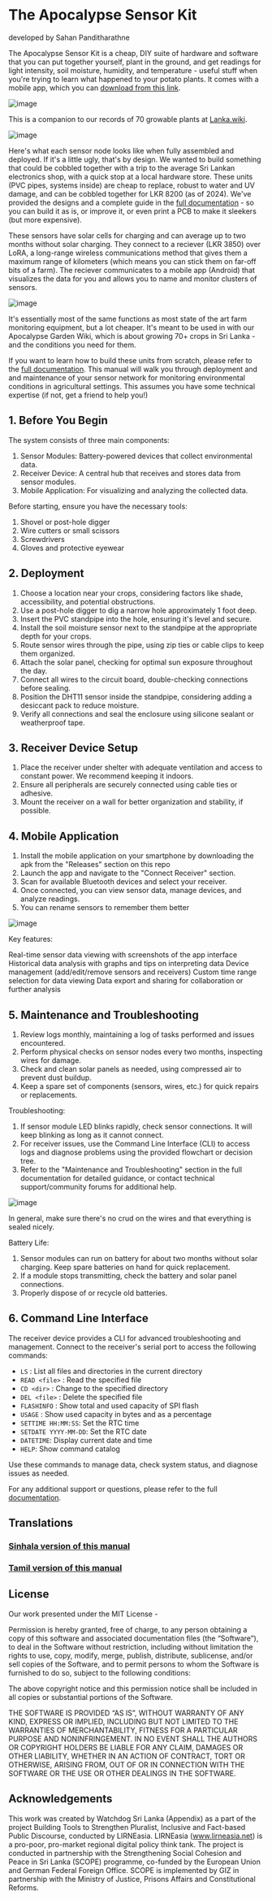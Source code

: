 # The Apocalypse Sensor Kit
 developed by Sahan Panditharathne

The Apocalypse Sensor Kit is a cheap, DIY suite of hardware and software that you can put together yourself, plant in the ground, and get readings for light intensity, soil moisture, humidity, and temperature - useful stuff when you're trying to learn what happened to your potato plants. It comes with a mobile app, which you can [download from this link](https://github.com/team-watchdog/apocalypse-sensor-kit/releases/tag/v1.0.0). 

![image](https://github.com/user-attachments/assets/cfc0591f-ce04-4ae8-a2c1-cbe2be183927)


This is a companion to our records of 70 growable plants at [Lanka.wiki](https://lanka.wiki). 

![image](https://github.com/user-attachments/assets/72c6c55a-3db3-462f-a3ab-a04a5d2e6a49)

Here's what each sensor node looks like when fully assembled and deployed. If it's a little ugly, that's by design. We wanted to build something that could be cobbled together with a trip to the average Sri Lankan electronics shop, with a quick stop at a local hardware store. These units (PVC pipes, systems inside) are cheap to replace, robust to water and UV damage, and can be cobbled together for LKR 8200 (as of 2024). We've provided the designs and a complete guide in the [full documentation](https://github.com/team-watchdog/apocalypse-sensor-kit/wiki) - so you can build it as is, or improve it, or even print a PCB to make it sleekers (but more expensive). 

These sensors have solar cells for charging and can average up to two months without solar charging. They connect to a reciever (LKR 3850) over LoRA, a long-range wireless communications method that gives them a maximum range of kilometers (which means you can stick them on far-off bits of a farm). The reciever communicates to a mobile app (Android) that visualizes the data for you and allows you to name and monitor clusters of sensors. 

![image](https://github.com/user-attachments/assets/a16c595d-e630-4058-9226-6fc1f5d599c2)

It's essentially most of the same functions as most state of the art farm monitoring equipment, but a lot cheaper. It's meant to be used in with our Apocalypse Garden Wiki, which is about growing 70+ crops in Sri Lanka - and the conditions you need for them. 

If you want to learn how to build these units from scratch, please refer to the [full documentation](https://github.com/team-watchdog/apocalypse-sensor-kit/wiki). This manual will walk you through deployment and and maintenance of your sensor network for monitoring environmental conditions in agricultural settings. This assumes you have some technical expertise (if not, get a friend to help you!) 


## 1. Before You Begin
   
The system consists of three main components:
1. Sensor Modules: Battery-powered devices that collect environmental data.
2. Receiver Device: A central hub that receives and stores data from sensor modules.
3. Mobile Application: For visualizing and analyzing the collected data.

Before starting, ensure you have the necessary tools:

1. Shovel or post-hole digger
2. Wire cutters or small scissors
3. Screwdrivers
4. Gloves and protective eyewear


## 2. Deployment

1. Choose a location near your crops, considering factors like shade, accessibility, and potential obstructions.
2. Use a post-hole digger to dig a narrow hole approximately 1 foot deep.
3. Insert the PVC standpipe into the hole, ensuring it's level and secure.
4. Install the soil moisture sensor next to the standpipe at the appropriate depth for your crops.
5. Route sensor wires through the pipe, using zip ties or cable clips to keep them organized.
6. Attach the solar panel, checking for optimal sun exposure throughout the day.
7. Connect all wires to the circuit board, double-checking connections before sealing.
8. Position the DHT11 sensor inside the standpipe, considering adding a desiccant pack to reduce moisture.
9. Verify all connections and seal the enclosure using silicone sealant or weatherproof tape.

## 3. Receiver Device Setup

1. Place the receiver under shelter with adequate ventilation and access to constant power. We recommend keeping it indoors.
2. Ensure all peripherals are securely connected using cable ties or adhesive.
3. Mount the receiver on a wall for better organization and stability, if possible.


## 4. Mobile Application

1. Install the mobile application on your smartphone by downloading the apk from the "Releases" section on this repo 
2. Launch the app and navigate to the "Connect Receiver" section.
3. Scan for available Bluetooth devices and select your receiver.
4. Once connected, you can view sensor data, manage devices, and analyze readings.
5. You can rename sensors to remember them better


![image](https://github.com/user-attachments/assets/5dd4ed69-b037-495a-9931-562cae41249e)


Key features:

Real-time sensor data viewing with screenshots of the app interface
Historical data analysis with graphs and tips on interpreting data
Device management (add/edit/remove sensors and receivers)
Custom time range selection for data viewing
Data export and sharing for collaboration or further analysis


## 5. Maintenance and Troubleshooting

1. Review logs monthly, maintaining a log of tasks performed and issues encountered.
2. Perform physical checks on sensor nodes every two months, inspecting wires for damage.
3. Check and clean solar panels as needed, using compressed air to prevent dust buildup.
4. Keep a spare set of components (sensors, wires, etc.) for quick repairs or replacements.


Troubleshooting:

1. If sensor module LED blinks rapidly, check sensor connections. It will keep blinking as long as it cannot connect. 
2. For receiver issues, use the Command Line Interface (CLI) to access logs and diagnose problems using the provided flowchart or decision tree.
3. Refer to the "Maintenance and Troubleshooting" section in the full documentation for detailed guidance, or contact technical support/community forums for additional help.

![image](https://github.com/user-attachments/assets/87651747-5deb-4b42-b4e8-75cc6ae35c05)

In general, make sure there's no crud on the wires and that everything is sealed nicely.

Battery Life:

1. Sensor modules can run on battery for about two months without solar charging. Keep spare batteries on hand for quick replacement.
2. If a module stops transmitting, check the battery and solar panel connections.
3. Properly dispose of or recycle old batteries.


## 6. Command Line Interface

The receiver device provides a CLI for advanced troubleshooting and management. Connect to the receiver's serial port to access the following commands:

- `LS` : List all files and directories in the current directory
- `READ <file>` : Read the specified file
- `CD <dir>` : Change to the specified directory
- `DEL <file>`    : Delete the specified file
- `FLASHINFO` : Show total and used capacity of SPI flash
- `USAGE` : Show used capacity in bytes and as a percentage
- `SETTIME HH:MM:SS`: Set the RTC time
- `SETDATE YYYY-MM-DD`: Set the RTC date
- `DATETIME`: Display current date and time
- `HELP`: Show command catalog

Use these commands to manage data, check system status, and diagnose issues as needed.

For any additional support or questions, please refer to the full [documentation](https://github.com/team-watchdog/apocalypse-sensor-kit/wiki).

## Translations

### [Sinhala version of this manual](https://github.com/team-watchdog/apocalypse-sensor-kit/blob/main/README-Sinhala.md)

### [Tamil version of this manual](https://github.com/team-watchdog/apocalypse-sensor-kit/blob/main/README-Tamil.md)

## License

Our work presented under the MIT License - 

Permission is hereby granted, free of charge, to any person obtaining a copy of this software and associated documentation files (the “Software”), to deal in the Software without restriction, including without limitation the rights to use, copy, modify, merge, publish, distribute, sublicense, and/or sell copies of the Software, and to permit persons to whom the Software is furnished to do so, subject to the following conditions:

The above copyright notice and this permission notice shall be included in all copies or substantial portions of the Software.

THE SOFTWARE IS PROVIDED “AS IS”, WITHOUT WARRANTY OF ANY KIND, EXPRESS OR IMPLIED, INCLUDING BUT NOT LIMITED TO THE WARRANTIES OF MERCHANTABILITY, FITNESS FOR A PARTICULAR PURPOSE AND NONINFRINGEMENT. IN NO EVENT SHALL THE AUTHORS OR COPYRIGHT HOLDERS BE LIABLE FOR ANY CLAIM, DAMAGES OR OTHER LIABILITY, WHETHER IN AN ACTION OF CONTRACT, TORT OR OTHERWISE, ARISING FROM, OUT OF OR IN CONNECTION WITH THE SOFTWARE OR THE USE OR OTHER DEALINGS IN THE SOFTWARE.

## Acknowledgements

This work was created by Watchdog Sri Lanka (Appendix) as a part of the project Building Tools to Strengthen Pluralist, Inclusive and Fact-based Public Discourse, conducted by LIRNEasia. LIRNEasia (www.lirneasia.net) is a pro-poor, pro-market regional digital policy think tank. The project is conducted in partnership with the Strengthening Social Cohesion and Peace in Sri Lanka (SCOPE) programme, co-funded by the European Union and German Federal Foreign Office. SCOPE is implemented by GIZ in partnership with the Ministry of Justice, Prisons Affairs and Constitutional Reforms.  

